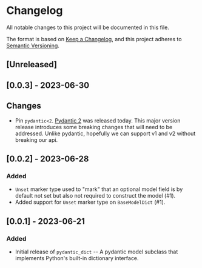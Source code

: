 # Changelog

All notable changes to this project will be documented in this file.

The format is based on [Keep a Changelog](https://keepachangelog.com/en/1.0.0/),
and this project adheres to [Semantic Versioning](https://semver.org/spec/v2.0.0.html).

## [Unreleased]

## [0.0.3] - 2023-06-30

## Changes

- Pin `pydantic<2`. [Pydantic 2](https://pypi.org/project/pydantic/2.0/) was
  released today. This major version release introduces some breaking changes
  that will need to be addressed. Unlike pydantic, hopefully we can support v1
  and v2 without breaking our api.

## [0.0.2] - 2023-06-28

### Added

- `Unset` marker type used to "mark" that an optional model field is by default
  not set but also not required to construct the model (#1).
- Added support for `Unset` marker type on `BaseModelDict` (#1).

## [0.0.1] - 2023-06-21

### Added

- Initial release of `pydantic_dict` -- A pydantic model subclass that
  implements Python's built-in dictionary interface.
